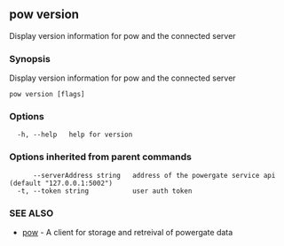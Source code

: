 ## pow version

Display version information for pow and the connected server

### Synopsis

Display version information for pow and the connected server

```
pow version [flags]
```

### Options

```
  -h, --help   help for version
```

### Options inherited from parent commands

```
      --serverAddress string   address of the powergate service api (default "127.0.0.1:5002")
  -t, --token string           user auth token
```

### SEE ALSO

* [pow](pow.md)	 - A client for storage and retreival of powergate data

